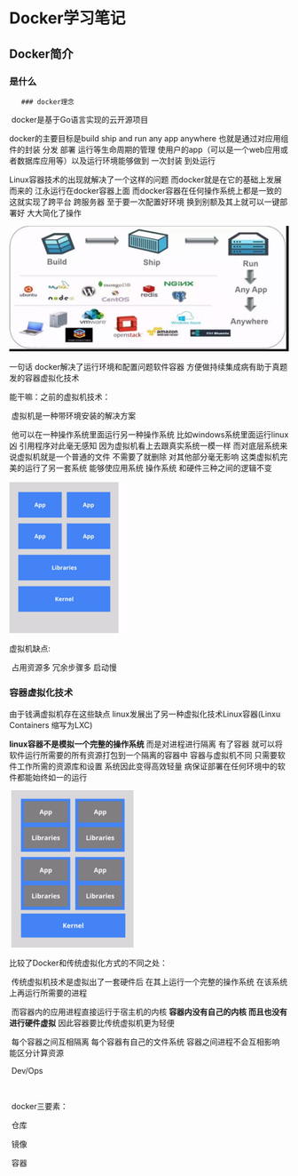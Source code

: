 # Docker学习笔记

## 	Docker简介

### 	   是什么

	   ### docker理念

​	docker是基于Go语言实现的云开源项目

docker的主要目标是build ship and run any app anywhere  也就是通过对应用组件的封装 分发 部署 运行等生命周期的管理 使用户的app（可以是一个web应用或者数据库应用等）以及运行环境能够做到 一次封装 到处运行

Linux容器技术的出现就解决了一个这样的问题 而docker就是在它的基础上发展而来的 江永运行在docker容器上面 而docker容器在任何操作系统上都是一致的 这就实现了跨平台 跨服务器 至于要一次配置好环境 换到别额及其上就可以一键部署好  大大简化了操作

![dockr](img/1.png)

一句话 docker解决了运行环境和配置问题软件容器 方便做持续集成病有助于真题发的容器虚拟化技术

能干嘛：之前的虚拟机技术：

​		虚拟机是一种带环境安装的解决方案

​		他可以在一种操作系统里面运行另一种操作系统 比如windows系统里面运行linux凶 引用程序对此毫无感知 因为虚拟机看上去跟真实系统一模一样 而对底层系统来说虚拟机就是一个普通的文件  不需要了就删除  对其他部分毫无影响 这类虚拟机完美的运行了另一套系统 能够使应用系统 操作系统 和硬件三种之间的逻辑不变

![](img/2.png)

虚拟机缺点:

​	占用资源多  冗余步骤多 启动慢

### 容器虚拟化技术

由于钱满虚拟机存在这些缺点 linux发展出了另一种虚拟化技术Linux容器(Linxu Containers 缩写为LXC)

**linux容器不是模拟一个完整的操作系统** 而是对进程进行隔离 有了容器  就可以将软件运行所需要的所有资源打包到一个隔离的容器中 容器与虚拟机不同 只需要软件工作所需的资源库和设置 系统因此变得高效轻量 病保证部署在任何环境中的软件都能始终如一的运行

![](img/3.png)

比较了Docker和传统虚拟化方式的不同之处：

​	传统虚拟机技术是虚拟出了一套硬件后 在其上运行一个完整的操作系统 在该系统上再运行所需要的进程

​	而容器内的应用进程直接运行于宿主机的内核 **容器内没有自己的内核 而且也没有进行硬件虚拟** 因此容器要比传统虚拟机更为轻便

​	每个容器之间互相隔离 每个容器有自己的文件系统 容器之间进程不会互相影响 能区分计算资源

​	Dev/Ops

​		

​	docker三要素：

​		仓库

​		镜像		

​		容器



